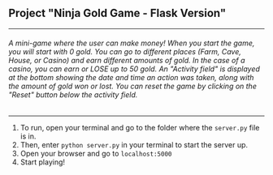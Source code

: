 ## Project "Ninja Gold Game - Flask Version"
---
###### A mini-game where the user can make money! When you start the game, you will start with 0 gold. You can go to different places (Farm, Cave, House, or Casino) and earn different amounts of gold. In the case of a casino, you can earn or LOSE up to 50 gold. An "Activity field" is displayed at the bottom showing the date and time an action was taken, along with the amount of gold won or lost. You can reset the game by clicking on the "Reset" button below the activity field.
---

1. To run, open your terminal and go to the folder where the `server.py` file is in.
2. Then, enter `python server.py` in your terminal to start the server up.
3. Open your browser and go to `localhost:5000`
4. Start playing!
